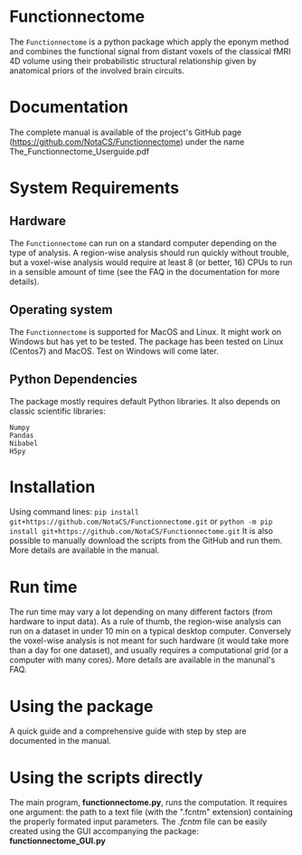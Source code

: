 # Functionnectome
The `Functionnectome` is a python package which apply the eponym method and combines the functional signal from distant voxels of the classical
fMRI 4D volume using their probabilistic structural relationship given by anatomical priors of the involved brain circuits.

# Documentation
The complete manual is available of the project's GitHub page (https://github.com/NotaCS/Functionnectome) under the name The_Functionnectome_Userguide.pdf 

# System Requirements
## Hardware
The `Functionnectome` can run on a standard computer depending on the type of analysis. A region-wise analysis should run quickly without trouble, but a voxel-wise analysis would require at least 8 (or better, 16) CPUs to run in a sensible amount of time (see the FAQ in the documentation for more details).

## Operating system
The `Functionnectome` is supported for MacOS and Linux. It might work on Windows but has yet to be tested.
The package has been tested on Linux (Centos7) and MacOS. Test on Windows will come later.

## Python Dependencies
The package mostly requires default Python libraries. It also depends on classic scientific libraries:
```
Numpy
Pandas
Nibabel
H5py
```

# Installation
Using command lines:
`pip install git+https://github.com/NotaCS/Functionnectome.git`
or
`python -m pip install git+https://github.com/NotaCS/Functionnectome.git`
It is also possible to manually download the scripts from the GitHub and run them.
More details are available in the manual.

# Run time
The run time may vary a lot depending on many different factors (from hardware to input data).
As a rule of thumb, the region-wise analysis can run on a dataset in under 10 min on a typical desktop computer. Conversely the voxel-wise analysis is not meant for such hardware (it would take more than a day for one dataset), and usually requires a computational grid (or a computer with many cores). More details are available in the manunal's FAQ.

# Using the package
A quick guide and a comprehensive guide with step by step are documented in the manual.

# Using the scripts directly
The main program, **functionnectome.py**, runs the computation. It requires one argument: the path to a text file (with the ".fcntm" extension) containing the properly formated input parameters.
The *.fcntm* file can be easily created using the GUI accompanying the package: **functionnectome_GUI.py**
